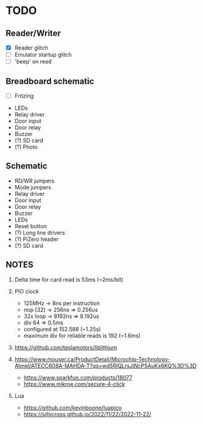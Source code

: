 # TODO

## Reader/Writer
- [x] Reader glitch
- [ ] Emulator startup glitch
- [ ] 'beep' on read

## Breadboard schematic
- [ ] Fritzing
- LEDs
- Relay driver
- Door input
- Door relay
- Buzzer
- (?) SD card
- (?) Photo

## Schematic
- RD/WR jumpers
- Mode jumpers
- Relay driver
- Door input
- Door relay
- Buzzer
- LEDs
- Reset button
- (?) Long line drivers
- (?) PiZero header
- (?) SD card

## NOTES

1. Delta time for card read is 53ms (~2ms/bit)
2. PIO clock 
   - 125MHz   -> 8ns per instruction
   - nop [32] -> 256ns  => 0.256us
   - 32x loop -> 8192ns => 8.192us
   - div 64 => 0.5ms
   - configured at 152.588 (~1.25s)
   - maximum div for reliable reads is 192 (~1.6ms)

3. https://github.com/teslamotors/liblithium
4. https://www.mouser.ca/ProductDetail/Microchip-Technology-Atmel/ATECC608A-MAHDA-T?qs=wd5RIQLrsJiNcP5AuKx6KQ%3D%3D
   - https://www.sparkfun.com/products/18077
   - https://www.mikroe.com/secure-4-click
5. Lua
   - https://github.com/kevinboone/luapico
   - https://sillycross.github.io/2022/11/22/2022-11-22/
